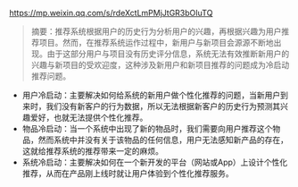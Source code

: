 https://mp.weixin.qq.com/s/rdeXctLmPMjJtGR3bOIuTQ

> 摘要：推荐系统根据用户的历史行为分析用户的兴趣，再根据兴趣为用户推荐项目。然而，在推荐系统运作过程中，新用户与新项目会源源不断地出现。由于这部分用户与项目没有历史评分信息，系统无法有效推断新用户的兴趣与新项目的受欢迎度，这种涉及新用户和新项目推荐的问题成为冷启动推荐问题。

- 用户冷启动：主要解决如何给系统的新用户做个性化推荐的问题，当新用户到来时，我们没有新客户的行为数据，所以无法根据新客户的历史行为预测其兴趣爱好，也就无法提供个性化推荐。
- 物品冷启动：当一个系统中出现了新的物品时，我们需要向用户推荐这个物品，然而系统中并没有关于该物品的任何信息，用户无法感知新产品的存在，这就给推荐系统的推荐带来一定的麻烦。
- 系统冷启动：主要解决如何在一个新开发的平台（网站或App）上设计个性化推荐，从而在产品刚上线时就让用户体验到个性化推荐服务。